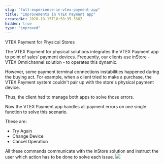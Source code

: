 ```yaml
---
slug: "full-experience-in-vtex-payment-app"
title: "Improvements in VTEX Payment app"
createdAt: 2020-10-15T18:58:35.366Z
hidden: true
type: "improved"
---
```


<div class="badge" id="VTEX-Payment-for-physical-stores"> VTEX Payment for Physical Stores</div>

The VTEX Payment for physical solutions integrates the VTEX Payment app to point of sales' payment devices. Frequently, our clients use inStore - VTEX Omnichannel solution - to operates this dynamic.  

However, some payment terminal connections instabilities happened during the buying act. For example, when a client tried to make a purchase, the VTEX Payment system couldn't pair up with the store's physical payment device.  

Thus, the client had to manage both apps to solve those errors. 

Now the VTEX Payment app handles all payment errors on one single function to solve this scenario. 

These are:

* Try Again
* Change Device
* Cancel Operation

All these commands communicate with the inStore solution and instruct the user which action has to be done to solve each issue.
![](https://files.readme.io/662bc86-VTEX_Payment_App.PNG)